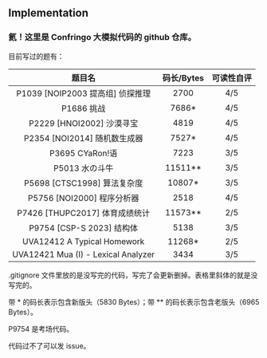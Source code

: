 
## Implementation

### 氦！这里是 Confringo 大模拟代码的 github 仓库。

目前写过的题有：

|题目名|码长/Bytes|可读性自评|
|:---:|:-------:|:-------:|
|P1039 [NOIP2003 提高组] 侦探推理|2700|4/5|
|P1686 挑战|7686\*|4/5|
|P2229 [HNOI2002] 沙漠寻宝|4819|4/5|
|P2354 [NOI2014] 随机数生成器|7527\*|4/5|
|P3695 CYaRon!语|7223|3/5|
|P5013 水の斗牛|11511\*\*|3/5|
|P5698 [CTSC1998] 算法复杂度|10807\*|3/5|
|P5756 [NOI2000] 程序分析器|2518|4/5|
|P7426 [THUPC2017] 体育成绩统计|11573\*\*|2/5|
|P9754 [CSP-S 2023] 结构体|5138|3/5|
|UVA12412 A Typical Homework|11268\*|2/5|
|UVA12421 Mua (I) - Lexical Analyzer|3434|3/5|

.gitignore 文件里放的是没写完的代码，写完了会更新删掉。表格里斜体的就是没写完的。

带 \* 的码长表示包含新版头（5830 Bytes）；带 \*\* 的码长表示包含老版头（6965 Bytes）。

P9754 是考场代码。

代码过不了可以发 issue。
